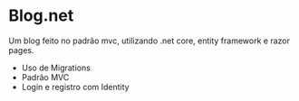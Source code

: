 # Blog.net
Um blog feito no padrão mvc, utilizando .net core, entity framework e razor pages.  

 
 - Uso de Migrations 
 - Padrão MVC
 - Login e registro com Identity

